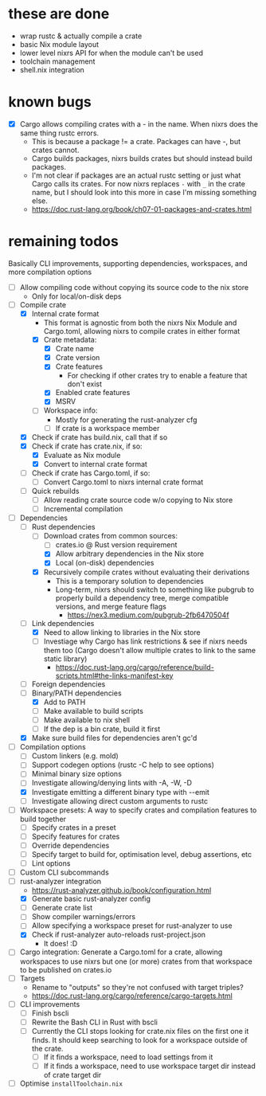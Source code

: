 # these are done

- wrap rustc & actually compile a crate
- basic Nix module layout
- lower level nixrs API for when the module can't be used
- toolchain management
- shell.nix integration



# known bugs

-[x] Cargo allows compiling crates with a - in the name. When nixrs does the same thing rustc errors.
	- This is because a package != a crate. Packages can have -, but crates cannot.
	- Cargo builds packages, nixrs builds crates but should instead build packages.
	- I'm not clear if packages are an actual rustc setting or just what Cargo calls its crates. For now nixrs replaces `-` with `_` in the crate name, but I should look into this more in case I'm missing something else.
	- https://doc.rust-lang.org/book/ch07-01-packages-and-crates.html



# remaining todos

Basically CLI improvements, supporting dependencies, workspaces, and more compilation options

-[ ] Allow compiling code without copying its source code to the nix store
	- Only for local/on-disk deps
-[ ] Compile crate
	-[x] Internal crate format
		- This format is agnostic from both the nixrs Nix Module and Cargo.toml, allowing nixrs to compile crates in either format
		-[x] Crate metadata:
			-[x] Crate name
			-[x] Crate version
			-[x] Crate features
				- For checking if other crates try to enable a feature that don't exist
			-[x] Enabled crate features
			-[x] MSRV
		-[ ] Workspace info:
			- Mostly for generating the rust-analyzer cfg
			-[ ] If crate is a workspace member
	-[x] Check if crate has build.nix, call that if so
	-[x] Check if crate has crate.nix, if so:
		-[x] Evaluate as Nix module
		-[x] Convert to internal crate format
	-[ ] Check if crate has Cargo.toml, if so:
		-[ ] Convert Cargo.toml to nixrs internal crate format
	-[ ] Quick rebuilds
		-[ ] Allow reading crate source code w/o copying to Nix store
		-[ ] Incremental compilation
-[ ] Dependencies
	-[ ] Rust dependencies
		-[ ] Download crates from common sources:
			-[ ] crates.io @ Rust version requirement
			-[x] Allow arbitrary dependencies in the Nix store
			-[x] Local (on-disk) dependencies
		-[x] Recursively compile crates without evaluating their derivations
			- This is a temporary solution to dependencies
			- Long-term, nixrs should switch to something like pubgrub to properly build a dependency tree, merge compatible versions, and merge feature flags
				- https://nex3.medium.com/pubgrub-2fb6470504f
	-[ ] Link dependencies
		-[x] Need to allow linking to libraries in the Nix store
		-[ ] Investiage why Cargo has link restrictions & see if nixrs needs them too (Cargo doesn't allow multiple crates to link to the same static library)
			- https://doc.rust-lang.org/cargo/reference/build-scripts.html#the-links-manifest-key
	-[ ] Foreign dependencies
	-[ ] Binary/PATH dependencies
		-[x] Add to PATH
		-[ ] Make available to build scripts
		-[ ] Make available to nix shell
		-[ ] If the dep is a bin crate, build it first
	-[x] Make sure build files for dependencies aren't gc'd
-[ ] Compilation options
	-[ ] Custom linkers (e.g. mold)
	-[ ] Support codegen options (rustc -C help to see options)
	-[ ] Minimal binary size options
	-[ ] Investigate allowing/denying lints with -A, -W, -D
	-[x] Investigate emitting a different binary type with --emit
	-[ ] Investigate allowing direct custom arguments to rustc
-[ ] Workspace presets: A way to specify crates and compilation features to build together
	-[ ] Specify crates in a preset
	-[ ] Specify features for crates
	-[ ] Override dependencies
	-[ ] Specify target to build for, optimisation level, debug assertions, etc
	-[ ] Lint options
-[ ] Custom CLI subcommands
-[ ] rust-analyzer integration
	- https://rust-analyzer.github.io/book/configuration.html
	-[x] Generate basic rust-analyzer config
	-[ ] Generate crate list
	-[ ] Show compiler warnings/errors
	-[ ] Allow specifying a workspace preset for rust-analyzer to use
	-[x] Check if rust-analyzer auto-reloads rust-project.json
		- It does! :D
-[ ] Cargo integration: Generate a Cargo.toml for a crate, allowing workspaces to use nixrs but one (or more) crates from that workspace to be published on crates.io
-[ ] Targets
	- Rename to "outputs" so they're not confused with target triples?
	- https://doc.rust-lang.org/cargo/reference/cargo-targets.html
-[ ] CLI improvements
	-[ ] Finish bscli
	-[ ] Rewrite the Bash CLI in Rust with bscli
	-[ ] Currently the CLI stops looking for crate.nix files on the first one it finds. It should keep searching to look for a workspace outside of the crate.
		-[ ] If it finds a workspace, need to load settings from it
		-[ ] If it finds a workspace, need to use workspace target dir instead of crate target dir
-[ ] Optimise `installToolchain.nix`
